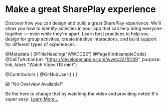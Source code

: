 # Make a great SharePlay experience

Discover how you can design and build a great SharePlay experience. We'll show you how to identify activities in your app that can help bring everyone together — even while they're apart. Learn best practices to help you design for group activities, create intuitive interactions, and build support for different types of experiences.

@Metadata {
   @TitleHeading("WWDC22")
   @PageKind(sampleCode)
   @CallToAction(url: "https://developer.apple.com/wwdc22/10139", purpose: link, label: "Watch Video (18 min)")

   @Contributors {
      @GitHubUser(<replace this with your GitHub handle>)
   }
}

😱 "No Overview Available!"

Be the hero to change that by watching the video and providing notes! It's super easy:
 [Learn More…](https://wwdcnotes.github.io/WWDCNotes/documentation/wwdcnotes/contributing)
